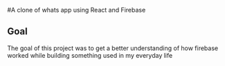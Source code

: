 #A clone of whats app using React and Firebase

## Goal
The goal of this project was to get a better understanding of how firebase worked while building something used in my everyday life
